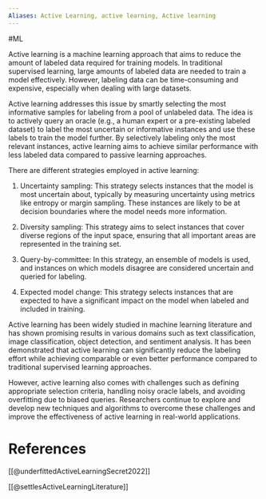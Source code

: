 ```yaml
---
Aliases: Active Learning, active learning, Active learning
---
```

#ML 

Active learning is a machine learning approach that aims to reduce the amount of labeled data required for training models. In traditional supervised learning, large amounts of labeled data are needed to train a model effectively. However, labeling data can be time-consuming and expensive, especially when dealing with large datasets.

Active learning addresses this issue by smartly selecting the most informative samples for labeling from a pool of unlabeled data. The idea is to actively query an oracle (e.g., a human expert or a pre-existing labeled dataset) to label the most uncertain or informative instances and use these labels to train the model further. By selectively labeling only the most relevant instances, active learning aims to achieve similar performance with less labeled data compared to passive learning approaches.

There are different strategies employed in active learning:

1. Uncertainty sampling: This strategy selects instances that the model is most uncertain about, typically by measuring uncertainty using metrics like entropy or margin sampling. These instances are likely to be at decision boundaries where the model needs more information.

2. Diversity sampling: This strategy aims to select instances that cover diverse regions of the input space, ensuring that all important areas are represented in the training set.

3. Query-by-committee: In this strategy, an ensemble of models is used, and instances on which models disagree are considered uncertain and queried for labeling.

4. Expected model change: This strategy selects instances that are expected to have a significant impact on the model when labeled and included in training.

Active learning has been widely studied in machine learning literature and has shown promising results in various domains such as text classification, image classification, object detection, and sentiment analysis. It has been demonstrated that active learning can significantly reduce the labeling effort while achieving comparable or even better performance compared to traditional supervised learning approaches.

However, active learning also comes with challenges such as defining appropriate selection criteria, handling noisy oracle labels, and avoiding overfitting due to biased queries. Researchers continue to explore and develop new techniques and algorithms to overcome these challenges and improve the effectiveness of active learning in real-world applications.
# References

[[@underfittedActiveLearningSecret2022]]

[[@settlesActiveLearningLiterature]]


